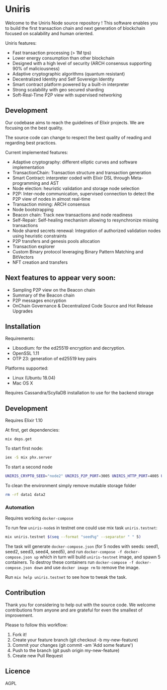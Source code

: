 # Uniris

Welcome to the Uniris Node source repository ! This software enables you to build the first transaction chain and next generation of blockchain focused on scalability and human oriented.

Uniris features:
- Fast transaction processing (> 1M tps)
- Lower energy consumption than other blockchain
- Designed with a high level of security (ARCH consensus supporting 90% of maliciousness)
- Adaptive cryptographic algorithms (quantum resistant)
- Decentralized Identity and Self Sovereign Identity
- Smart contract platform powered by a built-in interpreter
- Strong scalability with geo secured sharding
- Soft-Real-Time P2P view with supervised networking

## Development

Our codebase aims to reach the guidelines of Elixir projects.
We are focusing on the best quality.

The source code can change to respect the best quality of reading and regarding best practices.

Current implemented features:
- Adaptive cryptography: different elliptic curves and software implementation
- TransactionChain: Transaction structure and transaction generation
- Smart Contract: interpreter coded with Elixir DSL through Meta-programming and AST
- Node election: heuristic validation and storage node selection
- P2P: Inter-node communication, supervised connection to detect the P2P view of nodes in almost real-time
- Transaction mining: ARCH consensus
- Node bootstrapping
- Beacon chain: Track new transactions and node readiness
- Self-Repair: Self-healing mechanism allowing to resynchronize missing transactions
- Node shared secrets renewal: Integration of authorized validation nodes using heuristic constraints
- P2P transfers and genesis pools allocation
- Transaction explorer
- Custom Binary protocol leveraging Binary Pattern Matching and BitVectors
- NFT creation and transfers
## Next features to appear very soon:
- Sampling P2P view on the Beacon chain
- Summary of the Beacon chain
- P2P messages encryption
- OnChain Governance & Decentralized Code Source and Hot Release Upgrades

## Installation

Requirements:
- Libsodium: for the ed25519 encryption and decryption.
- OpenSSL 1.11
- OTP 23: generation of ed25519 key pairs

Platforms supported:
- Linux (Ubuntu 18.04)
- Mac OS X

Requires Cassandra/ScyllaDB installation to use for the backend storage

## Development

Requires Elixir 1.10

At first, get dependencies:
```
mix deps.get
```

To start first node:
```bash
iex -S mix phx.server
```

To start a second node
```bash
UNIRIS_CRYPTO_SEED="node2" UNIRIS_P2P_PORT=3005 UNIRIS_HTTP_PORT=4005 UNIRIS_MUT_DIR="data2" iex -S mix
```

To clean the environment simply remove mutable storage folder
```bash
rm -rf data1 data2
```

### Automation

Requires working `docker-compose`

To run few `uniris-node`s in testnet one could use mix task `uniris.testnet`:
```bash
mix uniris.testnet $(seq --format "seed%g" --separator " " 5)
```

The task will generate `docker-compose.json` (for 5 nodes with seeds: seed1, seed2, seed3, seed4, seed5), and run `docker-compose -f docker-compose.json up` which in turn will build `uniris-testnet` image, and spawn 5 containers. To destroy these containers run `docker-compose -f docker-compose.json down` and use `docker image rm` to remove the image.

Run `mix help uniris.testnet` to see how to tweak the task.

## Contribution

Thank you for considering to help out with the source code. 
We welcome contributions from anyone and are grateful for even the smallest of improvement.

Please to follow this workflow:
1. Fork it!
2. Create your feature branch (git checkout -b my-new-feature)
3. Commit your changes (git commit -am 'Add some feature')
4. Push to the branch (git push origin my-new-feature)
5. Create new Pull Request


## Licence

AGPL
